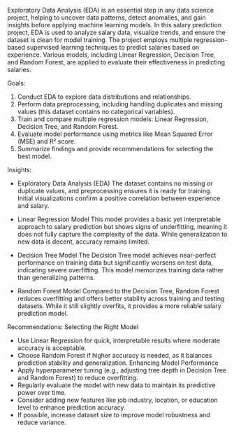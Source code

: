 Exploratory Data Analysis (EDA) is an essential step in any data science project, helping to uncover data patterns, detect anomalies, and gain insights before applying machine learning models. In this salary prediction project, EDA is used to analyze salary data, visualize trends, and ensure the dataset is clean for model training. The project employs multiple regression-based supervised learning techniques to predict salaries based on experience. Various models, including Linear Regression, Decision Tree, and Random Forest, are applied to evaluate their effectiveness in predicting salaries.

Goals:
1. Conduct EDA to explore data distributions and relationships.
2. Perform data preprocessing, including handling duplicates and missing values (this dataset contains no categorical variables).
3. Train and compare multiple regression models: Linear Regression, Decision Tree, and Random Forest.
4. Evaluate model performance using metrics like Mean Squared Error (MSE) and R² score.
5. Summarize findings and provide recommendations for selecting the best model.

Insights:
- Exploratory Data Analysis (EDA)
The dataset contains no missing or duplicate values, and preprocessing ensures it is ready for training. Initial visualizations confirm a positive correlation between experience and salary.

- Linear Regression Model
This model provides a basic yet interpretable approach to salary prediction but shows signs of underfitting, meaning it does not fully capture the complexity of the data. While generalization to new data is decent, accuracy remains limited.

- Decision Tree Model
The Decision Tree model achieves near-perfect performance on training data but significantly worsens on test data, indicating severe overfitting. This model memorizes training data rather than generalizing patterns.

- Random Forest Model
Compared to the Decision Tree, Random Forest reduces overfitting and offers better stability across training and testing datasets. While it still slightly overfits, it provides a more reliable salary prediction model.

Recommendations:
Selecting the Right Model
- Use Linear Regression for quick, interpretable results where moderate accuracy is acceptable.
- Choose Random Forest if higher accuracy is needed, as it balances prediction stability and generalization.
Enhancing Model Performance
- Apply hyperparameter tuning (e.g., adjusting tree depth in Decision Tree and Random Forest) to reduce overfitting.
- Regularly evaluate the model with new data to maintain its predictive power over time.
- Consider adding new features like job industry, location, or education level to enhance prediction accuracy.
- If possible, increase dataset size to improve model robustness and reduce variance.
